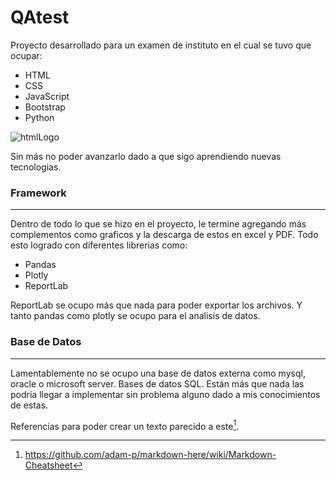 # QAtest

Proyecto desarrollado para un examen de instituto en el cual se tuvo que ocupar:

- HTML
- CSS
- JavaScript
- Bootstrap
- Python

![htmlLogo](https://img.icons8.com/?size=100&id=20909&format=png&color=000000)

Sin más no poder avanzarlo dado a que sigo aprendiendo nuevas tecnologias.

### Framework

---

Dentro de todo lo que se hizo en el proyecto, le termine agregando más complementos como graficos y la descarga de estos en excel y PDF. Todo esto logrado con diferentes librerias como:

- Pandas
- Plotly
- ReportLab

ReportLab se ocupo más que nada para poder exportar los archivos. Y tanto pandas como plotly se ocupo para el analisis de datos.

### Base de Datos

---

Lamentablemente no se ocupo una base de datos externa como mysql, oracle o microsoft server. Bases de datos SQL.
Están más que nada las podría llegar a implementar sin problema alguno dado a mis conocimientos de estas.

Referencias para poder crear un texto parecido a este[^1].

[^1]: https://github.com/adam-p/markdown-here/wiki/Markdown-Cheatsheet

